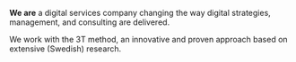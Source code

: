 **We are** a digital services company changing the way digital strategies, management, and consulting are delivered.

We work with the 3T method, an innovative and proven approach based on extensive (Swedish) research.
